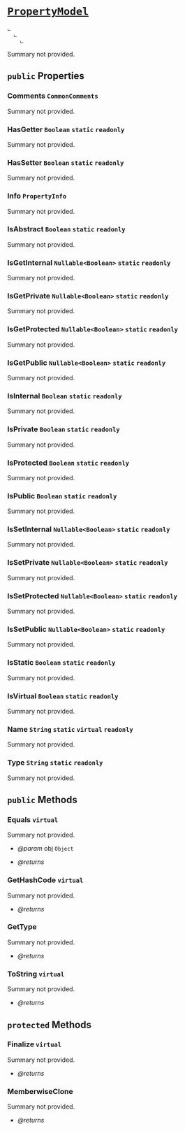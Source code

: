 # <code><a href="PropertyModel.md">PropertyModel</a></code>

```
ட 
  ட 
    ட 
```

Summary not provided.

## `public` Properties

### Comments <code><span title="undefined">CommonComments</span></code>

Summary not provided.

### HasGetter <code><span title="undefined">Boolean</span></code> `static` `readonly`

Summary not provided.

### HasSetter <code><span title="undefined">Boolean</span></code> `static` `readonly`

Summary not provided.

### Info <code><span title="undefined">PropertyInfo</span></code>

Summary not provided.

### IsAbstract <code><span title="undefined">Boolean</span></code> `static` `readonly`

Summary not provided.

### IsGetInternal <code><span title="undefined">Nullable</span><<span title="undefined">Boolean</span>></code> `static` `readonly`

Summary not provided.

### IsGetPrivate <code><span title="undefined">Nullable</span><<span title="undefined">Boolean</span>></code> `static` `readonly`

Summary not provided.

### IsGetProtected <code><span title="undefined">Nullable</span><<span title="undefined">Boolean</span>></code> `static` `readonly`

Summary not provided.

### IsGetPublic <code><span title="undefined">Nullable</span><<span title="undefined">Boolean</span>></code> `static` `readonly`

Summary not provided.

### IsInternal <code><span title="undefined">Boolean</span></code> `static` `readonly`

Summary not provided.

### IsPrivate <code><span title="undefined">Boolean</span></code> `static` `readonly`

Summary not provided.

### IsProtected <code><span title="undefined">Boolean</span></code> `static` `readonly`

Summary not provided.

### IsPublic <code><span title="undefined">Boolean</span></code> `static` `readonly`

Summary not provided.

### IsSetInternal <code><span title="undefined">Nullable</span><<span title="undefined">Boolean</span>></code> `static` `readonly`

Summary not provided.

### IsSetPrivate <code><span title="undefined">Nullable</span><<span title="undefined">Boolean</span>></code> `static` `readonly`

Summary not provided.

### IsSetProtected <code><span title="undefined">Nullable</span><<span title="undefined">Boolean</span>></code> `static` `readonly`

Summary not provided.

### IsSetPublic <code><span title="undefined">Nullable</span><<span title="undefined">Boolean</span>></code> `static` `readonly`

Summary not provided.

### IsStatic <code><span title="undefined">Boolean</span></code> `static` `readonly`

Summary not provided.

### IsVirtual <code><span title="undefined">Boolean</span></code> `static` `readonly`

Summary not provided.

### Name <code><span title="undefined">String</span></code> `static` `virtual` `readonly`

Summary not provided.

### Type <code><span title="undefined">String</span></code> `static` `readonly`

Summary not provided.



## `public` Methods

### Equals `virtual`

Summary not provided.

- *@param* obj <code><span title="undefined">Object</span></code>

- *@returns* 

### GetHashCode `virtual`

Summary not provided.

- *@returns* 

### GetType

Summary not provided.

- *@returns* 

### ToString `virtual`

Summary not provided.

- *@returns* 

## `protected` Methods

### Finalize `virtual`

Summary not provided.

- *@returns* 

### MemberwiseClone

Summary not provided.

- *@returns* 